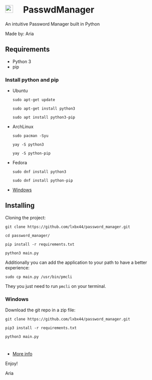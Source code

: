 #  <img src=".icon/icon.ico"  width="25" height="25">ㅤ PasswdManager

An intuitive Password Manager built in Python

Made by: Aria

## Requirements

- Python 3
- pip

### Install python and pip

- Ubuntu

  `sudo apt-get update`
  
  `sudo apt-get install python3`
  
  `sudo apt install python3-pip`


- ArchLinux

  `sudo pacman -Syu`
  
  `yay -S python3`
  
  `yay -S python-pip `


- Fedora

  `sudo dnf install python3`
  
  `sudo dnf install python-pip `

  
- [Windows](https://www.python.org/downloads/)


## Installing

 Cloning the project:

`git clone https://github.com/lxbx44/password_manager.git`

`cd password_manager/`

`pip install -r requirements.txt`

`python3 main.py`

Additionally you can add the application to your path to have a better experience:

`sudo cp main.py /usr/bin/pmcli`

They you just need to run `pmcli` on your terminal.



### Windows

Download the git repo in a zip file:

`git clone https://github.com/lxbx44/password_manager.git`

`pip3 install -r requirements.txt`

`python3 main.py`

#

- [More info](http://www.fibla.es/pm)

Enjoy!

Aria

